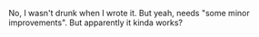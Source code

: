 No, I wasn't drunk when I wrote it. But yeah, needs "some minor improvements". But apparently it kinda works?
